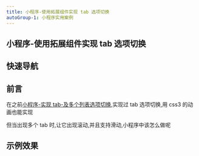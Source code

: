 ```yaml
---
title: 小程序-使用拓展组件实现 tab 选项切换
autoGroup-1: 小程序实用案例
---
```


## 小程序-使用拓展组件实现 tab 选项切换

## 快速导航

<TOC />

## 前言

在之前[小程序-实现 tab-及多个列表选项切换](./tab-list-change),实现过 tab 选项切换,用 css3 的动画也能实现

但当出现多个 tab 时,让它出现滚动,并且支持滑动,小程序中该怎么做呢

## 示例效果

<form-tabScroll />

<footer-FooterLink :isShareLink="true" :isDaShang="true" />
<footer-FeedBack />